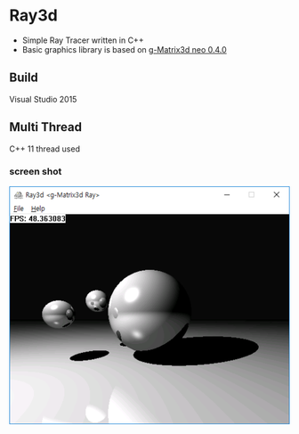 # Ray3d
- Simple Ray Tracer written in C++
- Basic graphics library is based on [g-Matrix3d neo 0.4.0](https://github.com/idgmatrix/g-matrix3d-neo)

## Build
Visual Studio 2015 

## Multi Thread
C++ 11 thread used

### screen shot
![Ray3d](ray3d.png)
